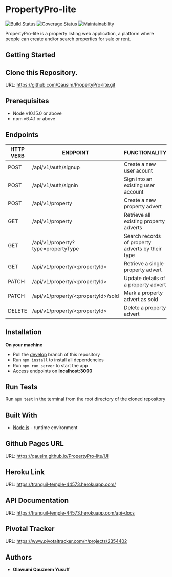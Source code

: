# PropertyPro-lite
[![Build Status](https://travis-ci.org/Qausim/PropertyPro-lite.svg?branch=develop)](https://travis-ci.org/Qausim/PropertyPro-lite)
[![Coverage Status](https://coveralls.io/repos/github/Qausim/PropertyPro-lite/badge.svg?branch=develop)](https://coveralls.io/github/Qausim/PropertyPro-lite?branch=develop)
[![Maintainability](https://api.codeclimate.com/v1/badges/12eff0d6a45f42706976/maintainability)](https://codeclimate.com/github/Qausim/PropertyPro-lite/maintainability)

PropertyPro-lite is a property listing web application, a platform where people can create and/or search properties for sale or rent.

## Getting Started

## Clone this Repository.
URL: https://github.com/Qausim/PropertyPro-lite.git

## Prerequisites
- Node v10.15.0 or above
- npm v6.4.1 or above

## Endpoints
<table>
  <thead>
    <tr>
      <th>HTTP VERB</th>
      <th>ENDPOINT</th>
      <th>FUNCTIONALITY</th>
    </tr>
  </thead>
  <tbody>
    <tr>
      <td>POST</td>
      <td>/api/v1/auth/signup</td>
      <td>Create a new user acount</td>
    </tr>
    <tr>
      <td>POST</td>
      <td>/api/v1/auth/signin</td>
      <td>Sign into an existing user account</td>
    </tr>
    <tr>
      <td>POST</td>
      <td>/api/v1/property</td>
      <td>Create a new property advert</td>
    </tr>
    <tr>
      <td>GET</td>
      <td>/api/v1/property</td>
      <td>Retrieve all existing property adverts</td>
    </tr>
    <tr>
      <td>GET</td>
      <td>/api/v1/property?type=propertyType</td>
      <td>Search records of property adverts by their type</td>
    </tr>
    <tr>
      <td>GET</td>
      <td>/api/v1/property/<:propertyId></td>
      <td>Retrieve a single property advert</td>
    </tr>
    <tr>
      <td>PATCH</td>
      <td>/api/v1/property/<:propertyId></td>
      <td>Update details of a property advert</td>
    </tr>
    <tr>
      <td>PATCH</td>
      <td>/api/v1/property/<:propertyId>/sold</td>
      <td>Mark a property advert as sold</td>
    </tr>
    <tr>
      <td>DELETE</td>
      <td>/api/v1/property/<:propertyId></td>
      <td>Delete a property advert</td>
    </tr>
  </tbody>
</table>

## Installation

**On your machine**
- Pull the [develop](https://github.com/Qausim/PropertyPro-lite.git) branch of this repository
- Run `npm install` to install all dependencies
- Run `npm run server` to start the app
- Access endpoints on **localhost:3000**

## Run Tests
Run `npm test` in the terminal from the root directory of the cloned repository

## Built With

- [Node.js](http://www.nodejs.org/) - runtime environment

## Github Pages URL
URL: https://qausim.github.io/PropertyPro-lite/UI

## Heroku Link
URL: https://tranquil-temple-44573.herokuapp.com/

## API Documentation
URL: https://tranquil-temple-44573.herokuapp.com/api-docs

## Pivotal Tracker
URL: https://www.pivotaltracker.com/n/projects/2354402

## Authors
- **Olawumi Qauzeem Yusuff**
